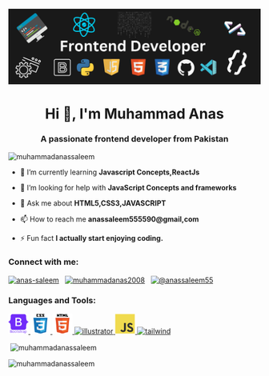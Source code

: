 ![logo](./Colorful%20Shapes%20Header%20Banner.png)
<h1 align="center">Hi 👋, I'm Muhammad Anas</h1>
<h3 align="center">A passionate frontend developer from Pakistan</h3>

<p align="left"> <img src="https://komarev.com/ghpvc/?username=muhammadanassaleem&label=Profile%20views&color=0e75b6&style=flat" alt="muhammadanassaleem" /> </p>



- 🌱 I’m currently learning **Javascript Concepts,ReactJs**

- 🤝 I’m looking for help with **JavaScript Concepts and frameworks**

- 💬 Ask me about **HTML5,CSS3,JAVASCRIPT**

- 📫 How to reach me **anassaleem555590@gmail,com**

- ⚡ Fun fact **I actually start enjoying coding.**

<h3 align="left">Connect with me:</h3>
<p align="left">
<a href="https://linkedin.com/in/anas-saleem" target="blank"><img align="center" src="https://raw.githubusercontent.com/rahuldkjain/github-profile-readme-generator/master/src/images/icons/Social/linked-in-alt.svg" alt="anas-saleem" height="30" width="40" /></a>&nbsp;&nbsp;
<a href="https://fb.com/muhammadanas2008" target="blank"><img align="center" src="https://raw.githubusercontent.com/rahuldkjain/github-profile-readme-generator/master/src/images/icons/Social/facebook.svg" alt="muhammadanas2008" height="30" width="40" /></a>&nbsp;&nbsp;
<a href="https://www.youtube.com/c/@anassaleem55" target="blank"><img align="center" src="https://raw.githubusercontent.com/rahuldkjain/github-profile-readme-generator/master/src/images/icons/Social/youtube.svg" alt="@anassaleem55" height="30" width="40" /></a>
</p>

<h3 align="left">Languages and Tools:</h3>
<p align="left"> <a href="https://getbootstrap.com" target="_blank" rel="noreferrer"> <img src="https://raw.githubusercontent.com/devicons/devicon/master/icons/bootstrap/bootstrap-plain-wordmark.svg" alt="bootstrap" width="40" height="40"/> </a> <a href="https://www.w3schools.com/css/" target="_blank" rel="noreferrer"> <img src="https://raw.githubusercontent.com/devicons/devicon/master/icons/css3/css3-original-wordmark.svg" alt="css3" width="40" height="40"/> </a> <a href="https://www.w3.org/html/" target="_blank" rel="noreferrer"> <img src="https://raw.githubusercontent.com/devicons/devicon/master/icons/html5/html5-original-wordmark.svg" alt="html5" width="40" height="40"/> </a> <a href="https://www.adobe.com/in/products/illustrator.html" target="_blank" rel="noreferrer"> <img src="https://www.vectorlogo.zone/logos/adobe_illustrator/adobe_illustrator-icon.svg" alt="illustrator" width="40" height="40"/> </a> <a href="https://developer.mozilla.org/en-US/docs/Web/JavaScript" target="_blank" rel="noreferrer"> <img src="https://raw.githubusercontent.com/devicons/devicon/master/icons/javascript/javascript-original.svg" alt="javascript" width="40" height="40"/> </a> <a href="https://tailwindcss.com/" target="_blank" rel="noreferrer"> <img src="https://www.vectorlogo.zone/logos/tailwindcss/tailwindcss-icon.svg" alt="tailwind" width="40" height="40"/> </a> </p>

<p>&nbsp;<img align="center" src="https://github-readme-stats.vercel.app/api?username=MuhammadAnasSaleem&show_icons=true&locale=en" alt="muhammadanassaleem" /></p>

<p><img align="center" src="https://github-readme-streak-stats.herokuapp.com/?user=muhammadanassaleem&" alt="muhammadanassaleem" /></p>